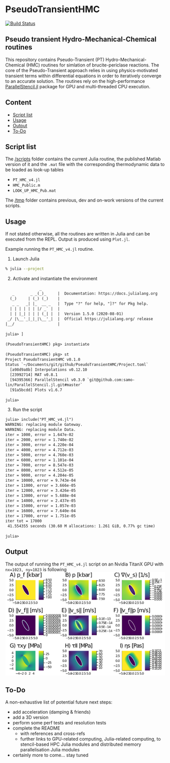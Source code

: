 # PseudoTransientHMC

[![Build Status](https://travis-ci.com/luraess/PseudoTransientHMC.jl.svg?branch=master)](https://travis-ci.com/luraess/PseudoTransientHMC.jl)

## Pseudo transient Hydro-Mechanical-Chemical routines
This repository contains Pseudo-Transient (PT) Hydro-Mechanical-Chemical (HMC) routines for simlation of brucite-periclase reactions. The core of the Pseudo-Transient approach relies in using physics-motivated transient terms within differential equations in order to iteratively converge to an accurate solution. The routines rely on the high-performance [ParallelStencil.jl](#https://github.com/samo-lin/ParallelStencil.jl) package for GPU and multi-threaded CPU execution.


## Content
* [Script list](#script-list)
* [Usage](#usage)
* [Output](#output)
* [To-Do](#to-do)


## Script list
The [/scripts](/scripts/) folder contains the current Julia routine, the published Matlab version of it and the `.mat` file with the corresponding thermodynamic data to be loaded as look-up tables
- `PT_HMC_v4.jl`
- `HMC_Public.m`
- `LOOK_UP_HMC_Pub.mat`

The [/tmp](/tmp/) folder contains previous, dev and on-work versions of the current scripts.

## Usage
If not stated otherwise, all the routines are written in Julia and can be executed from the REPL. Output is produced using `Plot.jl`.

Example running the `PT_HMC_v4.jl` routine.

1. Launch Julia
```sh
% julia --project
```
2. Activate and instantiate the environment
```julia-repl
               _
   _       _ _(_)_     |  Documentation: https://docs.julialang.org
  (_)     | (_) (_)    |
   _ _   _| |_  __ _   |  Type "?" for help, "]?" for Pkg help.
  | | | | | | |/ _` |  |
  | | |_| | | | (_| |  |  Version 1.5.0 (2020-08-01)
 _/ |\__'_|_|_|\__'_|  |  Official https://julialang.org/ release
|__/                   |

julia> ]

(PseudoTransientHMC) pkg> instantiate

(PseudoTransientHMC) pkg> st
Project PseudoTransientHMC v0.1.0
Status `~/Documents/git/github/PseudoTransientHMC/Project.toml`
  [a98d9a8b] Interpolations v0.12.10
  [23992714] MAT v0.8.1
  [94395366] ParallelStencil v0.3.0 `git@github.com:samo-lin/ParallelStencil.jl.git#master`
  [91a5bcdd] Plots v1.6.7

julia> 
```
3. Run the script
```julia-repl
julia> include("PT_HMC_v4.jl")
WARNING: replacing module Gateway.
WARNING: replacing module Data.
iter = 1000, error = 1.647e-02 
iter = 2000, error = 1.740e-02 
iter = 3000, error = 4.220e-04 
iter = 4000, error = 4.712e-03 
iter = 5000, error = 4.760e-03 
iter = 6000, error = 1.101e-04 
iter = 7000, error = 8.547e-03 
iter = 8000, error = 4.512e-05 
iter = 9000, error = 4.204e-05 
iter = 10000, error = 9.743e-04 
iter = 11000, error = 3.666e-05 
iter = 12000, error = 3.426e-05 
iter = 13000, error = 5.688e-04 
iter = 14000, error = 2.437e-05 
iter = 15000, error = 1.057e-03 
iter = 16000, error = 7.640e-04 
iter = 17000, error = 1.751e-05 
iter tot = 17000
 41.554355 seconds (30.60 M allocations: 1.261 GiB, 0.77% gc time)

julia> 
```

## Output
The output of running the `PT_HMC_v4.jl` script on an Nvidia TitanX GPU with `nx=1023, ny=1023` is following
![PT-HMC code predicting brucite-periclase reaction](docs/PT_HMC_1024x1024.png)


## To-Do
A non-exhaustive list of potential future next steps:
- add acceleration (damping & friends)
- add a 3D version
- perform some perf tests and resolution tests
- complete the README
  - with references and cross-refs
  - further links to GPU-related computing, Julia-related computing, to stencil-based HPC Julia modules and distributed memory parallelisation Julia modules
- certainly more to come... stay tuned
